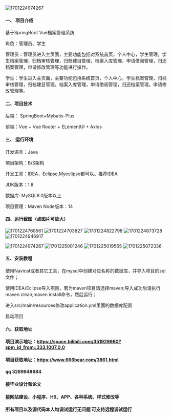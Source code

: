 ![1701224974267](https://github.com/666bears/document/assets/143094776/4bd92056-3d68-4c46-b3c5-ff59a7c56370)

#### 一、 项目介绍
基于SpringBoot Vue档案管理系统

角色：管理员、学生

管理员：管理员进入主页面，主要功能包括对系统首页，个人中心，学生管理，学生档案管理，归档审核管理，归档建目管理，档案入库管理，申请借阅管理，归还档案管理，申请修改管理等功能进行操作。

学生：学生进入主页面，主要功能包括系统首页，个人中心，学生档案管理，归档审核管理，归档建目管理，档案入库管理，申请借阅管理，归还档案管理，申请修改管理等。

#### 二、项目技术
后端： SpringBoot+Mybatis-Plus

前端：Vue + Vue Router + ELementUI + Axios

#### 三、 运行环境
开发语言：Java

项目架构：B/S架构

开发工具：IDEA，Eclipse,Myeclipse都可以。推荐IDEA

JDK版本：1.8

数据库: MySQL8.0版本以上

项目管理：Maven
Node版本：14
#### 四、运行截图（点图片可放大）

![1701224768561](https://github.com/666bears/document/assets/143094776/6df72f62-d619-4601-9e90-813ca945b8c9)
![1701224703827](https://github.com/666bears/document/assets/143094776/f007cb6a-3355-40a4-8726-517697701b7a)
![1701224822798](https://github.com/666bears/document/assets/143094776/13c0e9e4-308a-4b0a-82e6-52a7ed7144e3)
![1701224873728](https://github.com/666bears/document/assets/143094776/a8cdac53-78c1-48c9-8caf-eda967c9477d)
![1701224946917](https://github.com/666bears/document/assets/143094776/5e59d882-4052-4597-b2e7-584c1514110e)

![1701224974267](https://github.com/666bears/document/assets/143094776/5902cec3-2cd7-45a9-80fe-effff2401652)
![1701225001246](https://github.com/666bears/document/assets/143094776/6acbb469-732b-4c26-b811-05491990174d)
![1701225019565](https://github.com/666bears/document/assets/143094776/a2ac1eaf-aade-470c-9149-93c3c7d28cd8)
![1701225072336](https://github.com/666bears/document/assets/143094776/379ba81f-059c-4c80-9e3d-c45ec853053d)



#### 五、安装教程
使用Navicat或者其它工具，在mysql中创建对应名称的数据库，并导入项目的sql文件；

使用IDEA/Eclipse导入项目，若为maven项目请选择maven;导入成功后请执行maven clean;maven install命令，然后运行；

进入src/main/resources修改application.yml里面的数据库配置

启动项目

#### 六、获取地址
#### 项目演示地址：https://space.bilibili.com/351929960?spm_id_from=333.1007.0.0
#### 项目获取地址：https://www.666bear.com/3861.html
#### qq 3289948684
#### 接毕业设计和论文
#### 接网站建设、小程序、H5、APP、各种系统、样式修改等
#### 所有项目以及源代码本人均调试运行无问题 可支持远程调试运行



